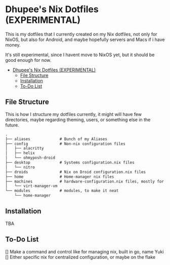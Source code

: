 # Dhupee's Nix Dotfiles (EXPERIMENTAL)

This is my dotfiles that I currently created on my Nix dotfiles, not only for NixOS, but also for Android, and maybe hopefully servers and Macs if i have money.

It's still experimental, since I havent move to NixOS yet, but it should be good enough for now.

<!--toc:start-->

- [Dhupee's Nix Dotfiles (EXPERIMENTAL)](#dhupees-nix-dotfiles-experimental)
  - [File Structure](#file-structure)
  - [Installation](#installation)
  - [To-Do List](#to-do-list)
  <!--toc:end-->

## File Structure

This is how I structure my dotfiles currently, it might will have few directories, maybe regarding theming, users, or something else in the future.

```txt
.
├── aliases             # Bunch of my Aliases
├── config              # Non-nix configuration files
│   ├── alacritty
│   ├── helix
│   └── ohmyposh-droid
├── desktop             # Systems configuration.nix files
│   └── nitro
├── droids              # Nix on Droid configuration.nix files
├── home                # Home-manager nix files
├── machines            # hardware-configuration.nix files, mostly for backups
│   └── virt-manager-vm
└── modules             # modules, to make it neat
    └── home-manager
```

## Installation

TBA

## To-Do List

[] Make a command and control like for managing nix, built in go, name Yuki
[] Either specific nix for centralized configuration, or maybe on the flake
